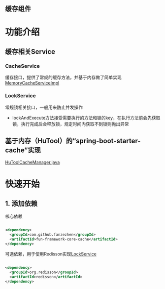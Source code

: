 缓存组件
------------------------------------------------------------------------------------------------------------------------

# 功能介绍

## 缓存相关Service

### CacheService

缓存接口，提供了常规的缓存方法，并基于内存做了简单实现[MemoryCacheServiceImpl](src%2Fmain%2Fjava%2Fcom%2Fgithub%2Ffanzezhen%2Ffun%2Fframework%2Fcore%2Fcache%2Fimpl%2FMemoryCacheServiceImpl.java)

### LockService

常规锁相关接口，一般用来防止并发操作

- lockAndExecute方法接受需要执行的方法和锁的key，在执行方法前会先获取锁，执行完成后会释放锁，规定时间内获取不到锁则抛出异常

## 基于内存（HuTool）的“spring-boot-starter-cache”实现

[HuToolCacheManager.java](src%2Fmain%2Fjava%2Fcom%2Fgithub%2Ffanzezhen%2Ffun%2Fframework%2Fcore%2Fcache%2FHuToolCacheManager.java)

# 快速开始

## 1. 添加依赖

核心依赖

```xml

<dependency>
  <groupId>com.github.fanzezhen</groupId>
  <artifactId>fun-framework-core-cache</artifactId>
</dependency>
```

可选依赖，用于使用Redisson实现[LockService](..%2Ffun-framework-core%2Ffun-framework-core-cache%2Fsrc%2Fmain%2Fjava%2Fcom%2Fgithub%2Ffanzezhen%2Ffun%2Fframework%2Fcore%2Fcache%2FLockService.java)

```xml

<dependency>
  <groupId>org.redisson</groupId>
  <artifactId>redisson</artifactId>
</dependency>
```
